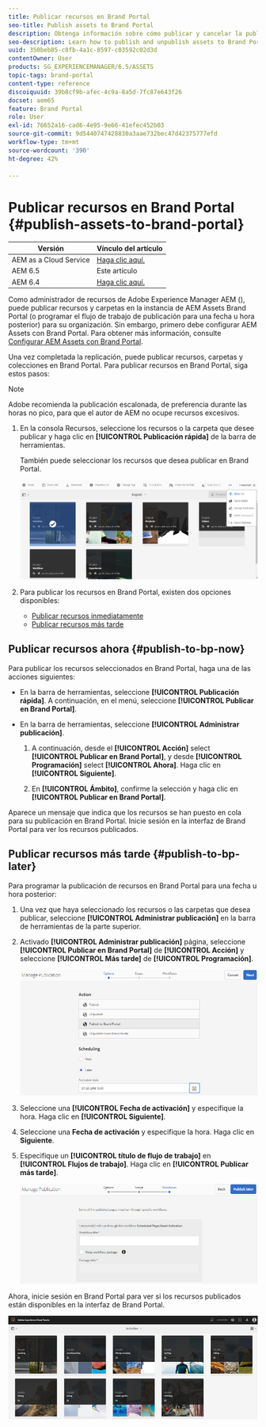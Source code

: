 ```yaml
---
title: Publicar recursos en Brand Portal
seo-title: Publish assets to Brand Portal
description: Obtenga información sobre cómo publicar y cancelar la publicación de recursos en Brand Portal.
seo-description: Learn how to publish and unpublish assets to Brand Portal.
uuid: 350beb85-c0fb-4a1c-8597-c03592c02d3d
contentOwner: User
products: SG_EXPERIENCEMANAGER/6.5/ASSETS
topic-tags: brand-portal
content-type: reference
discoiquuid: 39b8cf9b-afec-4c9a-8a5d-7fc87e643f26
docset: aem65
feature: Brand Portal
role: User
exl-id: 76652a16-cad6-4e95-9e66-41efec452b03
source-git-commit: 9d5440747428830a3aae732bec47d42375777efd
workflow-type: tm+mt
source-wordcount: '390'
ht-degree: 42%

---
```


# Publicar recursos en Brand Portal {#publish-assets-to-brand-portal}

| Versión | Vínculo del artículo |
| -------- | ---------------------------- |
| AEM as a Cloud Service | [Haga clic aquí.](https://experienceleague.adobe.com/docs/experience-manager-cloud-service/content/assets/brand-portal/publish-to-brand-portal.html?lang=en) |
| AEM 6.5 | Este artículo |
| AEM 6.4 | [Haga clic aquí.](https://experienceleague.adobe.com/docs/experience-manager-64/assets/brandportal/brand-portal-publish-assets.html?lang=en) |

Como administrador de recursos de Adobe Experience Manager AEM (), puede publicar recursos y carpetas en la instancia de AEM Assets Brand Portal (o programar el flujo de trabajo de publicación para una fecha u hora posterior) para su organización. Sin embargo, primero debe configurar AEM Assets con Brand Portal. Para obtener más información, consulte [Configurar AEM Assets con Brand Portal](/help/assets/configure-aem-assets-with-brand-portal.md).

Una vez completada la replicación, puede publicar recursos, carpetas y colecciones en Brand Portal. Para publicar recursos en Brand Portal, siga estos pasos:

>[!NOTE]
>
>Adobe recomienda la publicación escalonada, de preferencia durante las horas no pico, para que el autor de AEM no ocupe recursos excesivos.

1. En la consola Recursos, seleccione los recursos o la carpeta que desee publicar y haga clic en **[!UICONTROL Publicación rápida]** de la barra de herramientas.

   También puede seleccionar los recursos que desea publicar en Brand Portal.

   ![publish2bp-2](assets/publish2bp.png)

1. Para publicar los recursos en Brand Portal, existen dos opciones disponibles:
   * [Publicar recursos inmediatamente](#publish-to-bp-now)
   * [Publicar recursos más tarde](#publish-to-bp-now)

## Publicar recursos ahora {#publish-to-bp-now}

Para publicar los recursos seleccionados en Brand Portal, haga una de las acciones siguientes:

* En la barra de herramientas, seleccione **[!UICONTROL Publicación rápida]**. A continuación, en el menú, seleccione **[!UICONTROL Publicar en Brand Portal]**.

* En la barra de herramientas, seleccione **[!UICONTROL Administrar publicación]**.

   1. A continuación, desde el **[!UICONTROL Acción]** select **[!UICONTROL Publicar en Brand Portal]**, y desde **[!UICONTROL Programación]** select **[!UICONTROL Ahora]**. Haga clic en **[!UICONTROL Siguiente]**.

   2. En **[!UICONTROL Ámbito]**, confirme la selección y haga clic en **[!UICONTROL Publicar en Brand Portal]**.

Aparece un mensaje que indica que los recursos se han puesto en cola para su publicación en Brand Portal. Inicie sesión en la interfaz de Brand Portal para ver los recursos publicados.

## Publicar recursos más tarde {#publish-to-bp-later}

Para programar la publicación de recursos en Brand Portal para una fecha u hora posterior:

1. Una vez que haya seleccionado los recursos o las carpetas que desea publicar, seleccione **[!UICONTROL Administrar publicación]** en la barra de herramientas de la parte superior.

1. Activado **[!UICONTROL Administrar publicación]** página, seleccione **[!UICONTROL Publicar en Brand Portal]** de **[!UICONTROL Acción]** y seleccione **[!UICONTROL Más tarde]** de **[!UICONTROL Programación]**.

   ![publishlaterbp-1](assets/publishlaterbp-1.png)

1. Seleccione una **[!UICONTROL Fecha de activación]** y especifique la hora. Haga clic en **[!UICONTROL Siguiente]**. 

1. Seleccione una **Fecha de activación** y especifique la hora. Haga clic en **Siguiente**. 

1. Especifique un **[!UICONTROL título de flujo de trabajo]** en **[!UICONTROL Flujos de trabajo]**. Haga clic en **[!UICONTROL Publicar más tarde]**.

   ![publishworkflow](assets/publishworkflow.png)

Ahora, inicie sesión en Brand Portal para ver si los recursos publicados están disponibles en la interfaz de Brand Portal.

![bp_landingpage](assets/bp_landingpage.png)

